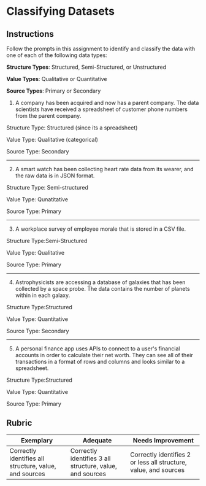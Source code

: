 # Classifying Datasets

## Instructions

Follow the prompts in this assignment to identify and classify the data with one of each of the following data types:

**Structure Types**: Structured, Semi-Structured, or Unstructured

**Value Types**: Qualitative or Quantitative 

**Source Types**: Primary or Secondary

1. A company has been acquired and now has a parent company. The data scientists have received a spreadsheet of customer phone numbers from the parent company. 

Structure Type: Structured (since its a spreadsheet)

Value Type: Qualitative (categorical)

Source Type: Secondary 

---

2. A smart watch has been collecting heart rate data from its wearer, and the raw data is in JSON format.

Structure Type: Semi-structured

Value Type: Qunatitative

Source Type: Primary

---

3. A workplace survey of employee morale that is stored in a CSV file. 

Structure Type:Semi-Structured

Value Type: Qualitative

Source Type: Primary 

---

4. Astrophysicists are accessing a database of galaxies that has been collected by a space probe. The data contains the number of planets within in each galaxy.

Structure Type:Structured 

Value Type: Quantitative

Source Type: Secondary 

---

5. A personal finance app uses APIs to connect to a user's financial accounts in order to calculate their net worth. They can see all of their transactions in a format of rows and columns and looks similar to a spreadsheet.

Structure Type:Structured


Value Type: Quantitative 

Source Type: Primary

## Rubric

Exemplary | Adequate | Needs Improvement
--- | --- | -- |
Correctly identifies all structure, value, and sources |Correctly identifies 3 all structure, value, and sources|Correctly identifies 2 or less all structure, value, and sources|
